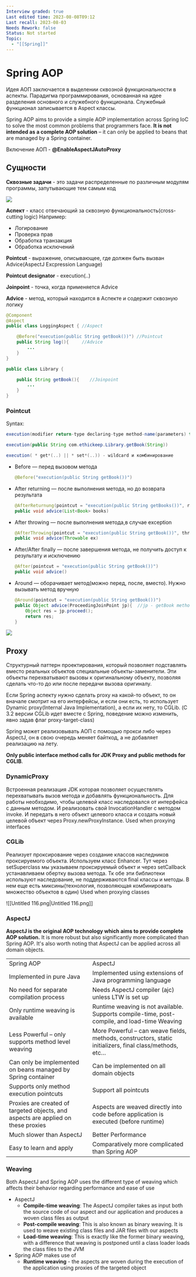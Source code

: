 ```yaml
---
Interview graded: true
Last edited time: 2023-08-08T09:12
Last recall: 2023-08-03
Needs Rework: false
Status: Not started
Topic:
  - "[[Spring]]"
---
```

# **Spring AOP**

Идея АОП заключается в выделении сквозной функциональности в аспекты. Парадигма программирования, основанная на идее разделения основного и служебного функционала. Служебный функционал записывается в Aspect классы.

Spring AOP aims to provide a simple AOP implementation across Spring IoC to solve the most common problems that programmers face. **It is not intended as a complete AOP solution** – it can only be applied to beans that are managed by a Spring container.

Включение АОП - **@EnableAspectJAutoProxy**

## **Сущности**

**Сквозные задачи** - это задачи распределенные по различным модулям программы, запутывающие тем самым код

[![](https://lh5.googleusercontent.com/nAyKfui3cu-tGssl6-WWcnnJbkYKTLbuv5LspG353yhqfH-idgdhXC0KtO6TZQjb5tBeSsVp0BgxeVbkMXccqsraksuOuhroLWPDZq1BlJ1qnyOvnJsy_QqB8FDCZaVNuBkgp5g0Q1-rzzZRr6sbsFiuzdRUO_JPzaS0q8XMuWfYlLxNtySYPw5Xybjj)](https://lh5.googleusercontent.com/nAyKfui3cu-tGssl6-WWcnnJbkYKTLbuv5LspG353yhqfH-idgdhXC0KtO6TZQjb5tBeSsVp0BgxeVbkMXccqsraksuOuhroLWPDZq1BlJ1qnyOvnJsy_QqB8FDCZaVNuBkgp5g0Q1-rzzZRr6sbsFiuzdRUO_JPzaS0q8XMuWfYlLxNtySYPw5Xybjj)

**Аспект** - класс отвечающий за сквозную функциональность(cross-cutting logic) Например:

- Логирование
- Проверка прав
- Обработка транзакция
- Обработка исключений

**Pointcut** - выражение, описывающее, где должен быть вызван Advice(AspectJ Excpression Language)

**Pointcut designator** - execution(..)

**Joinpoint** - точка, когда применяется Advice

**Advice** - метод, который находится в Аспекте и содержит сквозную логику

```Java
@Component
@Aspect
public class LoggingAspect { //Aspect

	@Before("execution(public String getBook())") //Pointcut
	public String log(){     //Advice
		...
	}
}

public class Library {

	public String getBook(){    //Joinpoint
		...
	}
}
```

### Pointcut

Syntax:

```Java
execution(modifier return-type declaring-type method-name(parameters) throws)

execution(public String com.ethickeep.Library.getBook(String))

execution( * get*(..) || * set*(..)) - wildcard и комбинирование
```

- Before — перед вызовом метода
    
    ```Java
    @Before("execution(public String getBook())")
    ```
    
- After returning — после выполнения метода, но до возврата результата
    
    ```Java
    @AfterReturnung(pointcut = "execution(public String getBooks())", returning = “books”)
    public void advice(List<Book> books)
    ```
    
- After throwing — после выполнения метода,в случае exception
    
    ```Java
    @AfterThrowing(pointcut = "execution(public String getBook())", throwing = “ex”)
    public void advice(Throwable ex)
    ```
    
- After/After finally — после завершения метода, не получить доступ к результату и исключению
    
    ```Java
    @After(pointcut = "execution(public String getBook())")
    public void advice()
    ```
    
- Around — оборачивает метод(можно перед, после, вместо). Нужно вызывать метод вручную
    
    ```Java
    @Around(pointcut = "execution(public String getBook())")
    public Object advice(ProceedingJoinPoint jp){  //jp - getBook method
    	Object res = jp.proceed();
    	return res;
    }
    ```
    

[![](https://lh3.googleusercontent.com/yiUTJaXmEecVAkwzxo8vVnX_oQIdxK5EgFwc7gmbqsN0K-wV63nBWHX2RQuNX562p0hwPqAC6t6lBlr9WT9dMBXE6PLUJZNKLk__MtrY3_vyzgE7uEk3bFxCG_P6urxHW2Yu51ce4vqqa9m3baJ2YeTou-iJi1HViF7ozHhd4uEI_L-sImlDI-2D3HtZ)](https://lh3.googleusercontent.com/yiUTJaXmEecVAkwzxo8vVnX_oQIdxK5EgFwc7gmbqsN0K-wV63nBWHX2RQuNX562p0hwPqAC6t6lBlr9WT9dMBXE6PLUJZNKLk__MtrY3_vyzgE7uEk3bFxCG_P6urxHW2Yu51ce4vqqa9m3baJ2YeTou-iJi1HViF7ozHhd4uEI_L-sImlDI-2D3HtZ)

## Proxy

Cтруктурный паттерн проектирования, который позволяет подставлять вместо реальных объектов специальные объекты-заменители. Эти объекты перехватывают вызовы к оригинальному объекту, позволяя сделать что-то до или после передачи вызова оригиналу.

Если Spring аспекту нужно сделать proxy на какой-то объект, то он вначале смотрит на его интерфейсы, и если они есть, то использует Dynamic proxy(Internal Java Implementation), а если их нету, то CGLib. (С 3.2 версии CGLib идет вместе с Spring, поведение можно изменить, явно задав флаг proxy-target-class)

Spring может реализовывать АОП с помощью прокси либо через AspectJ, он в свою очередь меняет байткод, а не добавляет реализацию на лету.

**Only public interface method calls for JDK Proxy and public methods for CGLIB**.

### **DynamicProxy**

Встроенная реализация JDK которая позволяет осуществлять перехватывать вызов метода и добавлять функциональность. Для работы необходимо, чтобы целевой класс наследовался от интерфейса с данным методом. И реализовать свой InvocationHandler с методом invoke. И передать в него объект целевого класса и создать новый целевой объект через Proxy.newProxyInstance. Used when proxying interfaces

### **CGLib**

Реализует проксирование через создание классов наследников проксируемого объекта. Используем класс Enhancer. Тут через setSuperclass мы указываем проксируемый объект и через setCallback устанавливаем обертку вызова метода. Тк обе эти библиотеки используют наследование, не поддерживаются final классы и методы. В нем еще есть миксины(технология, позволяющая комбинировать множество объектов в один) Used when proxying classes

![[Untitled 116.png|Untitled 116.png]]

### **AspectJ**

**AspectJ is the original AOP technology which aims to provide complete AOP solution.** It is more robust but also significantly more complicated than Spring AOP. It's also worth noting that AspectJ can be applied across all domain objects.

|   |   |
|---|---|
|Spring AOP|AspectJ|
|Implemented in pure Java|Implemented using extensions of Java programming language|
|No need for separate compilation process|Needs AspectJ compiler (ajc) unless LTW is set up|
|Only runtime weaving is available|Runtime weaving is not available. Supports compile-time, post-compile, and load-time Weaving|
|Less Powerful – only supports method level weaving|More Powerful – can weave fields, methods, constructors, static initializers, final class/methods, etc…|
|Can only be implemented on beans managed by Spring container|Can be implemented on all domain objects|
|Supports only method execution pointcuts|Support all pointcuts|
|Proxies are created of targeted objects, and aspects are applied on these proxies|Aspects are weaved directly into code before application is executed (before runtime)|
|Much slower than AspectJ|Better Performance|
|Easy to learn and apply|Comparatively more complicated than Spring AOP|

### **Weaving**

Both AspectJ and Spring AOP uses the different type of weaving which affects their behavior regarding performance and ease of use

- AspectJ
    - **Compile-time weaving**: The AspectJ compiler takes as input both the source code of our aspect and our application and produces a woven class files as output
    - **Post-compile weaving**: This is also known as binary weaving. It is used to weave existing class files and JAR files with our aspects
    - **Load-time weaving**: This is exactly like the former binary weaving, with a difference that weaving is postponed until a class loader loads the class files to the JVM
- Spring AOP makes use of
    - **Runtime weaving** - the aspects are woven during the execution of the application using proxies of the targeted object